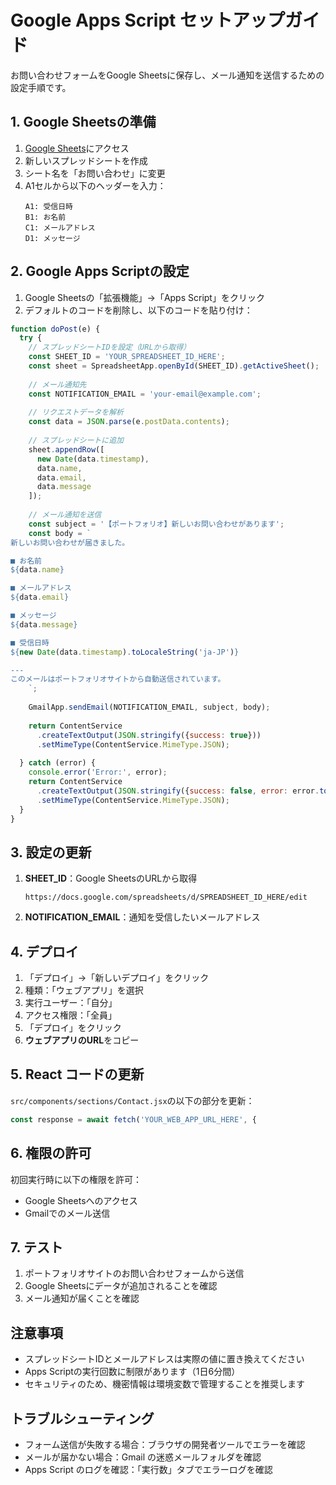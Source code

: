 # Google Apps Script セットアップガイド

お問い合わせフォームをGoogle Sheetsに保存し、メール通知を送信するための設定手順です。

## 1. Google Sheetsの準備

1. [Google Sheets](https://sheets.google.com)にアクセス
2. 新しいスプレッドシートを作成
3. シート名を「お問い合わせ」に変更
4. A1セルから以下のヘッダーを入力：
   ```
   A1: 受信日時
   B1: お名前
   C1: メールアドレス
   D1: メッセージ
   ```

## 2. Google Apps Scriptの設定

1. Google Sheetsの「拡張機能」→「Apps Script」をクリック
2. デフォルトのコードを削除し、以下のコードを貼り付け：

```javascript
function doPost(e) {
  try {
    // スプレッドシートIDを設定（URLから取得）
    const SHEET_ID = 'YOUR_SPREADSHEET_ID_HERE';
    const sheet = SpreadsheetApp.openById(SHEET_ID).getActiveSheet();
    
    // メール通知先
    const NOTIFICATION_EMAIL = 'your-email@example.com';
    
    // リクエストデータを解析
    const data = JSON.parse(e.postData.contents);
    
    // スプレッドシートに追加
    sheet.appendRow([
      new Date(data.timestamp),
      data.name,
      data.email,
      data.message
    ]);
    
    // メール通知を送信
    const subject = '【ポートフォリオ】新しいお問い合わせがあります';
    const body = `
新しいお問い合わせが届きました。

■ お名前
${data.name}

■ メールアドレス
${data.email}

■ メッセージ
${data.message}

■ 受信日時
${new Date(data.timestamp).toLocaleString('ja-JP')}

---
このメールはポートフォリオサイトから自動送信されています。
    `;
    
    GmailApp.sendEmail(NOTIFICATION_EMAIL, subject, body);
    
    return ContentService
      .createTextOutput(JSON.stringify({success: true}))
      .setMimeType(ContentService.MimeType.JSON);
      
  } catch (error) {
    console.error('Error:', error);
    return ContentService
      .createTextOutput(JSON.stringify({success: false, error: error.toString()}))
      .setMimeType(ContentService.MimeType.JSON);
  }
}
```

## 3. 設定の更新

1. **SHEET_ID**：Google SheetsのURLから取得
   ```
   https://docs.google.com/spreadsheets/d/SPREADSHEET_ID_HERE/edit
   ```

2. **NOTIFICATION_EMAIL**：通知を受信したいメールアドレス

## 4. デプロイ

1. 「デプロイ」→「新しいデプロイ」をクリック
2. 種類：「ウェブアプリ」を選択
3. 実行ユーザー：「自分」
4. アクセス権限：「全員」
5. 「デプロイ」をクリック
6. **ウェブアプリのURL**をコピー

## 5. React コードの更新

`src/components/sections/Contact.jsx`の以下の部分を更新：

```javascript
const response = await fetch('YOUR_WEB_APP_URL_HERE', {
```

## 6. 権限の許可

初回実行時に以下の権限を許可：
- Google Sheetsへのアクセス
- Gmailでのメール送信

## 7. テスト

1. ポートフォリオサイトのお問い合わせフォームから送信
2. Google Sheetsにデータが追加されることを確認
3. メール通知が届くことを確認

## 注意事項

- スプレッドシートIDとメールアドレスは実際の値に置き換えてください
- Apps Scriptの実行回数に制限があります（1日6分間）
- セキュリティのため、機密情報は環境変数で管理することを推奨します

## トラブルシューティング

- フォーム送信が失敗する場合：ブラウザの開発者ツールでエラーを確認
- メールが届かない場合：Gmail の迷惑メールフォルダを確認
- Apps Script のログを確認：「実行数」タブでエラーログを確認
